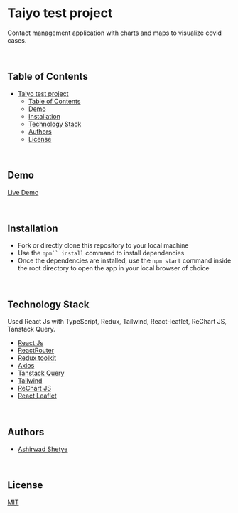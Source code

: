 # Taiyo test project


Contact management application with charts and maps to visualize covid cases.

<br/>

## Table of Contents

- [Taiyo test project](#taiyo-test-project)
  - [Table of Contents](#table-of-contents)
  - [Demo](#demo)
  - [Installation](#installation)
  - [Technology Stack](#technology-stack)
  - [Authors](#authors)
  - [License](#license)

<br/>

## Demo

[Live Demo](https://taiyo.ashirwadshetye.com/)

<br/>

## Installation

- Fork or directly clone this repository to your local machine
- Use the `npm`` install` command to install dependencies
- Once the dependencies are installed, use the `npm start` command inside the root directory to open the app in your local browser of choice

<br/>

## Technology Stack

Used React Js with TypeScript, Redux, Tailwind, React-leaflet, ReChart JS, Tanstack Query.

- [React Js](https://reactjs.org/)
- [ReactRouter](https://reactrouter.com/en/main)
- [Redux toolkit](https://redux-toolkit.js.org/)
- [Axios](https://axios-http.com/docs/intro)
- [Tanstack Query](https://tanstack.com/query/latest/docs/react/guides/queries)
- [Tailwind](https://tailwindcss.com/)
- [ReChart JS](https://recharts.org/)
- [React Leaflet](https://react-leaflet.js.org/)

<br/>

## Authors

- [Ashirwad Shetye](https://github.com/Ashirwad-Shetye)

<br/>

## License

[MIT](https://opensource.org/licenses/MIT)
